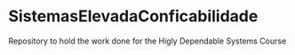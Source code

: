 # SistemasElevadaConficabilidade
Repository to hold the work done for the Higly Dependable Systems Course
